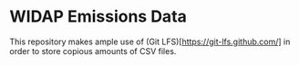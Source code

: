 # WIDAP Emissions Data

This repository makes ample use of (Git LFS)[https://git-lfs.github.com/] in order to store copious amounts of CSV files.
